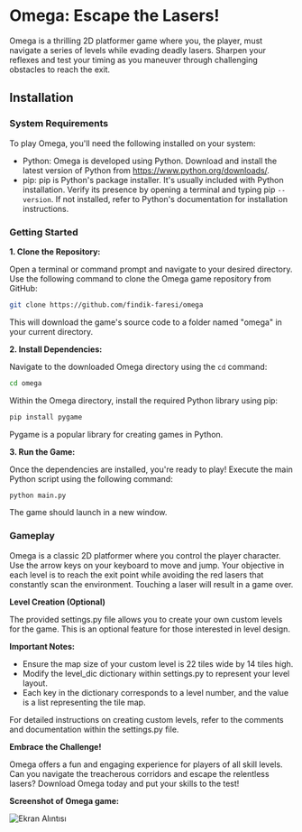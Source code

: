 # Omega: Escape the Lasers!

Omega is a thrilling 2D platformer game where you, the player, must navigate a series of levels while evading deadly lasers.  Sharpen your reflexes and test your timing as you maneuver through challenging obstacles to reach the exit.

## Installation

### System Requirements

To play Omega, you'll need the following installed on your system:

- Python: Omega is developed using Python. Download and install the latest version of Python from https://www.python.org/downloads/.
- pip: pip is Python's package installer. It's usually included with Python installation. Verify its presence by opening a terminal and typing pip ```--version```. If not installed, refer to Python's documentation for installation instructions.

### Getting Started

**1. Clone the Repository:**

Open a terminal or command prompt and navigate to your desired directory. Use the following command to clone the Omega game repository from GitHub:

```sh
git clone https://github.com/findik-faresi/omega
```

This will download the game's source code to a folder named "omega" in your current directory.

**2. Install Dependencies:**

Navigate to the downloaded Omega directory using the ```cd``` command:

```sh
cd omega
```

Within the Omega directory, install the required Python library using pip:

```sh
pip install pygame
```

Pygame is a popular library for creating games in Python.

**3. Run the Game:**

Once the dependencies are installed, you're ready to play! Execute the main Python script using the following command:

```sh
python main.py
```

The game should launch in a new window.

### Gameplay

Omega is a classic 2D platformer where you control the player character. Use the arrow keys on your keyboard to move and jump. Your objective in each level is to reach the exit point while avoiding the red lasers that constantly scan the environment. Touching a laser will result in a game over.

**Level Creation (Optional)**

The provided settings.py file allows you to create your own custom levels for the game.  This is an optional feature for those interested in level design.

**Important Notes:**

- Ensure the map size of your custom level is 22 tiles wide by 14 tiles high.
- Modify the level_dic dictionary within settings.py to represent your level layout.
- Each key in the dictionary corresponds to a level number, and the value is a list representing the tile map.

For detailed instructions on creating custom levels, refer to the comments and documentation within the settings.py file.

**Embrace the Challenge!**

Omega offers a fun and engaging experience for players of all skill levels. Can you navigate the treacherous corridors and escape the relentless lasers? Download Omega today and put your skills to the test!

**Screenshot of Omega game:**

![Ekran Alıntısı](https://user-images.githubusercontent.com/65045005/210205397-415f8388-4685-4f3e-b778-18d7843d0f6e.PNG)
